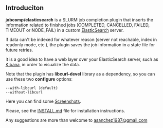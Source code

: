 ## Introduciton

**jobcomp/elasticsearch** is a SLURM job completion plugin that inserts the information related
to finished jobs (COMPLETED, CANCELLED, FAILED, TIMEOUT or NODE_FAIL) in a custom
[ElasticSearch](http://www.elasticsearch.org/) server.

If data can't be indexed for whatever reason (server not reachable, index in readonly mode, etc.),
the plugin saves the job information in a state file for future retries.

It is a good idea to have a web layer over your ElasticSearch server, such as [Kibana](http://www.elasticsearch.org/overview/kibana/), in order to visualize the data.

Note that the plugin has **libcurl-devel** library as a dependency, so you can use these two
**configure** options:

    --with-libcurl (default)
    --without-libcurl

Here you can find some [Screenshots](https://github.com/asanchez1987/jobcomp-elasticsearch/wiki/Screenshots).

Please, see the [INSTALL.md](https://github.com/asanchez1987/jobcomp-elasticsearch/blob/master/INSTALL.md) file for installation instructions.

Any suggestions are more than welcome to asanchez1987@gmail.com
